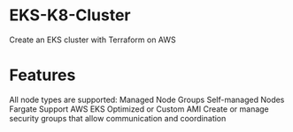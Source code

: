 # EKS-K8-Cluster
Create an EKS cluster with Terraform on AWS

# Features
All node types are supported:
Managed Node Groups
Self-managed Nodes
Fargate
Support AWS EKS Optimized or Custom AMI
Create or manage security groups that allow communication and coordination


